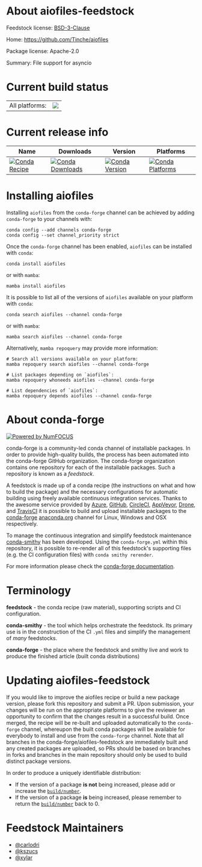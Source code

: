About aiofiles-feedstock
========================

Feedstock license: [BSD-3-Clause](https://github.com/conda-forge/aiofiles-feedstock/blob/main/LICENSE.txt)

Home: https://github.com/Tinche/aiofiles

Package license: Apache-2.0

Summary: File support for asyncio

Current build status
====================


<table><tr><td>All platforms:</td>
    <td>
      <a href="https://dev.azure.com/conda-forge/feedstock-builds/_build/latest?definitionId=2667&branchName=main">
        <img src="https://dev.azure.com/conda-forge/feedstock-builds/_apis/build/status/aiofiles-feedstock?branchName=main">
      </a>
    </td>
  </tr>
</table>

Current release info
====================

| Name | Downloads | Version | Platforms |
| --- | --- | --- | --- |
| [![Conda Recipe](https://img.shields.io/badge/recipe-aiofiles-green.svg)](https://anaconda.org/conda-forge/aiofiles) | [![Conda Downloads](https://img.shields.io/conda/dn/conda-forge/aiofiles.svg)](https://anaconda.org/conda-forge/aiofiles) | [![Conda Version](https://img.shields.io/conda/vn/conda-forge/aiofiles.svg)](https://anaconda.org/conda-forge/aiofiles) | [![Conda Platforms](https://img.shields.io/conda/pn/conda-forge/aiofiles.svg)](https://anaconda.org/conda-forge/aiofiles) |

Installing aiofiles
===================

Installing `aiofiles` from the `conda-forge` channel can be achieved by adding `conda-forge` to your channels with:

```
conda config --add channels conda-forge
conda config --set channel_priority strict
```

Once the `conda-forge` channel has been enabled, `aiofiles` can be installed with `conda`:

```
conda install aiofiles
```

or with `mamba`:

```
mamba install aiofiles
```

It is possible to list all of the versions of `aiofiles` available on your platform with `conda`:

```
conda search aiofiles --channel conda-forge
```

or with `mamba`:

```
mamba search aiofiles --channel conda-forge
```

Alternatively, `mamba repoquery` may provide more information:

```
# Search all versions available on your platform:
mamba repoquery search aiofiles --channel conda-forge

# List packages depending on `aiofiles`:
mamba repoquery whoneeds aiofiles --channel conda-forge

# List dependencies of `aiofiles`:
mamba repoquery depends aiofiles --channel conda-forge
```


About conda-forge
=================

[![Powered by
NumFOCUS](https://img.shields.io/badge/powered%20by-NumFOCUS-orange.svg?style=flat&colorA=E1523D&colorB=007D8A)](https://numfocus.org)

conda-forge is a community-led conda channel of installable packages.
In order to provide high-quality builds, the process has been automated into the
conda-forge GitHub organization. The conda-forge organization contains one repository
for each of the installable packages. Such a repository is known as a *feedstock*.

A feedstock is made up of a conda recipe (the instructions on what and how to build
the package) and the necessary configurations for automatic building using freely
available continuous integration services. Thanks to the awesome service provided by
[Azure](https://azure.microsoft.com/en-us/services/devops/), [GitHub](https://github.com/),
[CircleCI](https://circleci.com/), [AppVeyor](https://www.appveyor.com/),
[Drone](https://cloud.drone.io/welcome), and [TravisCI](https://travis-ci.com/)
it is possible to build and upload installable packages to the
[conda-forge](https://anaconda.org/conda-forge) [anaconda.org](https://anaconda.org/)
channel for Linux, Windows and OSX respectively.

To manage the continuous integration and simplify feedstock maintenance
[conda-smithy](https://github.com/conda-forge/conda-smithy) has been developed.
Using the ``conda-forge.yml`` within this repository, it is possible to re-render all of
this feedstock's supporting files (e.g. the CI configuration files) with ``conda smithy rerender``.

For more information please check the [conda-forge documentation](https://conda-forge.org/docs/).

Terminology
===========

**feedstock** - the conda recipe (raw material), supporting scripts and CI configuration.

**conda-smithy** - the tool which helps orchestrate the feedstock.
                   Its primary use is in the construction of the CI ``.yml`` files
                   and simplify the management of *many* feedstocks.

**conda-forge** - the place where the feedstock and smithy live and work to
                  produce the finished article (built conda distributions)


Updating aiofiles-feedstock
===========================

If you would like to improve the aiofiles recipe or build a new
package version, please fork this repository and submit a PR. Upon submission,
your changes will be run on the appropriate platforms to give the reviewer an
opportunity to confirm that the changes result in a successful build. Once
merged, the recipe will be re-built and uploaded automatically to the
`conda-forge` channel, whereupon the built conda packages will be available for
everybody to install and use from the `conda-forge` channel.
Note that all branches in the conda-forge/aiofiles-feedstock are
immediately built and any created packages are uploaded, so PRs should be based
on branches in forks and branches in the main repository should only be used to
build distinct package versions.

In order to produce a uniquely identifiable distribution:
 * If the version of a package **is not** being increased, please add or increase
   the [``build/number``](https://docs.conda.io/projects/conda-build/en/latest/resources/define-metadata.html#build-number-and-string).
 * If the version of a package **is** being increased, please remember to return
   the [``build/number``](https://docs.conda.io/projects/conda-build/en/latest/resources/define-metadata.html#build-number-and-string)
   back to 0.

Feedstock Maintainers
=====================

* [@carlodri](https://github.com/carlodri/)
* [@kszucs](https://github.com/kszucs/)
* [@xylar](https://github.com/xylar/)

